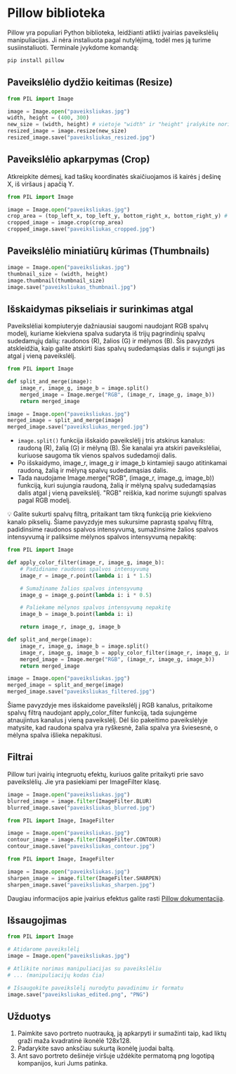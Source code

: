 # Pillow biblioteka

Pillow yra populiari Python biblioteka, leidžianti atlikti įvairias paveikslėlių manipuliacijas. Ji nėra instaliuota pagal nutylėjimą, todėl mes ją turime susiinstaliuoti. Terminale įvykdome komandą:

```bash
pip install pillow
```

<!-- TODO: flow -->
<!-- Pademonstruojam kaip atsidaro img -->
<!-- Pabandom image.show() -->
<!-- Pabandom resized img uzseivint -->

## Paveikslėlio dydžio keitimas (Resize)

```Python
from PIL import Image

image = Image.open("paveiksliukas.jpg")
width, height = (400, 300)
new_size = (width, height) # vietoje "width" ir "height" įrašykite norimus parametrus, pvz.: (60, 80)
resized_image = image.resize(new_size)
resized_image.save("paveiksliukas_resized.jpg")
```

## Paveikslėlio apkarpymas (Crop)

Atkreipkite dėmesį, kad taškų koordinatės skaičiuojamos iš kairės į dešinę X, iš viršaus į apačią Y.

```Python
from PIL import Image

image = Image.open("paveiksliukas.jpg")
crop_area = (top_left_x, top_left_y, bottom_right_x, bottom_right_y) # įrašykite norimus parametrus, pvz.: (100, 100, 300, 200)
cropped_image = image.crop(crop_area)
cropped_image.save("paveiksliukas_cropped.jpg")
```

## Paveikslėlio miniatiūrų kūrimas (Thumbnails)

```Python
image = Image.open("paveiksliukas.jpg")
thumbnail_size = (width, height)
image.thumbnail(thumbnail_size)
image.save("paveiksliukas_thumbnail.jpg")
```

## Išskaidymas pikseliais ir surinkimas atgal

Paveikslėliai kompiuteryje dažniausiai saugomi naudojant RGB spalvų modelį, kuriame kiekviena spalva sudaryta iš trijų pagrindinių spalvų sudedamųjų dalių: raudonos (R), žalios (G) ir mėlynos (B). Šis pavyzdys atskleidžia, kaip galite atskirti šias spalvų sudedamąsias dalis ir sujungti jas atgal į vieną paveikslėlį.

```Python
from PIL import Image

def split_and_merge(image):
    image_r, image_g, image_b = image.split()
    merged_image = Image.merge("RGB", (image_r, image_g, image_b))
    return merged_image

image = Image.open("paveiksliukas.jpg")
merged_image = split_and_merge(image)
merged_image.save("paveiksliukas_merged.jpg")
```

- `image.split()` funkcija išskaido paveikslėlį į tris atskirus kanalus: raudoną (R), žalią (G) ir mėlyną (B). Šie kanalai yra atskiri paveikslėliai, kuriuose saugoma tik vienos spalvos sudedamoji dalis.
- Po išskaidymo, image_r, image_g ir image_b kintamieji saugo atitinkamai raudoną, žalią ir mėlyną spalvų sudedamąsias dalis.
- Tada naudojame Image.merge("RGB", (image_r, image_g, image_b)) funkciją, kuri sujungia raudoną, žalią ir mėlyną spalvų sudedamąsias dalis atgal į vieną paveikslėlį. "RGB" reiškia, kad norime sujungti spalvas pagal RGB modelį.

💡 Galite sukurti spalvų filtrą, pritaikant tam tikrą funkciją prie kiekvieno kanalo pikselių. Šiame pavyzdyje mes sukursime paprastą spalvų filtrą, padidinsime raudonos spalvos intensyvumą, sumažinsime žalios spalvos intensyvumą ir paliksime mėlynos spalvos intensyvumą nepakitę:

```Python
from PIL import Image

def apply_color_filter(image_r, image_g, image_b):
    # Padidiname raudonos spalvos intensyvumą
    image_r = image_r.point(lambda i: i * 1.5)

    # Sumažiname žalios spalvos intensyvumą
    image_g = image_g.point(lambda i: i * 0.5)

    # Paliekame mėlynos spalvos intensyvumą nepakitę
    image_b = image_b.point(lambda i: i)

    return image_r, image_g, image_b

def split_and_merge(image):
    image_r, image_g, image_b = image.split()
    image_r, image_g, image_b = apply_color_filter(image_r, image_g, image_b)
    merged_image = Image.merge("RGB", (image_r, image_g, image_b))
    return merged_image

image = Image.open("paveiksliukas.jpg")
merged_image = split_and_merge(image)
merged_image.save("paveiksliukas_filtered.jpg")
```

Šiame pavyzdyje mes išskaidome paveikslėlį į RGB kanalus, pritaikome spalvų filtrą naudojant apply_color_filter funkciją, tada sujungėme atnaujintus kanalus į vieną paveikslėlį. Dėl šio pakeitimo paveikslėlyje matysite, kad raudona spalva yra ryškesnė, žalia spalva yra šviesesnė, o mėlyna spalva išlieka nepakitusi.

## Filtrai

Pillow turi įvairių integruotų efektų, kuriuos galite pritaikyti prie savo paveikslėlių. Jie yra pasiekiami per ImageFilter klasę. 

```Python
image = Image.open("paveiksliukas.jpg")
blurred_image = image.filter(ImageFilter.BLUR)
blurred_image.save("paveiksliukas_blurred.jpg")
```

```Python
from PIL import Image, ImageFilter

image = Image.open("paveiksliukas.jpg")
contour_image = image.filter(ImageFilter.CONTOUR)
contour_image.save("paveiksliukas_contour.jpg")
```

```Python
from PIL import Image, ImageFilter

image = Image.open("paveiksliukas.jpg")
sharpen_image = image.filter(ImageFilter.SHARPEN)
sharpen_image.save("paveiksliukas_sharpen.jpg")
```

Daugiau informacijos apie įvairius efektus galite rasti [Pillow dokumentacija](https://pillow.readthedocs.io/en/stable/reference/ImageFilter.html).

## Išsaugojimas

```Python
from PIL import Image

# Atidarome paveikslėlį
image = Image.open("paveiksliukas.jpg")

# Atlikite norimas manipuliacijas su paveikslėliu
# ... (manipuliacijų kodas čia)

# Išsaugokite paveikslėlį nurodytu pavadinimu ir formatu
image.save("paveiksliukas_edited.png", "PNG")
```

## Užduotys

1. Paimkite savo portreto nuotrauką, ją apkarpyti ir sumažinti taip, kad liktų graži maža kvadratinė ikonėlė 128x128.
1. Padarykite savo anksčiau sukurtą ikonėlę juodai baltą.
1. Ant savo portreto dešinėje viršuje uždėkite permatomą png logotipą kompanijos, kuri Jums patinka.
